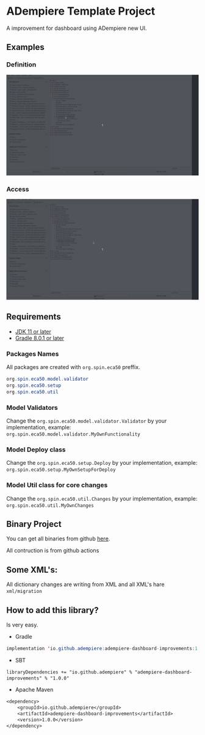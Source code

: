 # ADempiere Template Project

A improvement for dashboard using ADempiere new UI.

## Examples

### Definition

![Definition](docs/Window_Chart.gif)

### Access

![Access](docs/Window_Chart_Access.gif)

## Requirements
- [JDK 11 or later](https://adoptium.net/)
- [Gradle 8.0.1 or later](https://gradle.org/install/)


### Packages Names
All packages are created with `org.spin.eca50` preffix.

```Java
org.spin.eca50.model.validator
org.spin.eca50.setup
org.spin.eca50.util
```

### Model Validators
Change the `org.spin.eca50.model.validator.Validator` by your implementation, example: `org.spin.eca50.model.validator.MyOwnFunctionality`

### Model Deploy class
Change the `org.spin.eca50.setup.Deploy` by your implementation, example: `org.spin.eca50.setup.MyOwnSetupForDeploy`

### Model Util class for core changes
Change the `org.spin.eca50.util.Changes` by your implementation, example: `org.spin.eca50.util.MyOwnChanges`

## Binary Project

You can get all binaries from github [here](https://central.sonatype.com/artifact/io.github.adempiere/adempiere-dashboard-improvements/1.0.0).

All contruction is from github actions


## Some XML's:

All dictionary changes are writing from XML and all XML's hare `xml/migration`


## How to add this library?

Is very easy.

- Gradle

```Java
implementation 'io.github.adempiere:adempiere-dashboard-improvements:1.0.0'
```

- SBT

```
libraryDependencies += "io.github.adempiere" % "adempiere-dashboard-improvements" % "1.0.0"
```

- Apache Maven

```
<dependency>
    <groupId>io.github.adempiere</groupId>
    <artifactId>adempiere-dashboard-improvements</artifactId>
    <version>1.0.0</version>
</dependency>
```